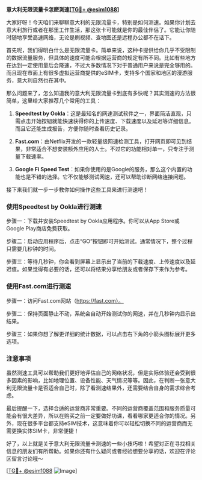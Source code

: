 **意大利无限流量卡怎麽測速[[TG💪+ @esim1088](https://t.me/s/esim1088)]**

大家好呀！今天咱们来聊聊意大利的无限流量卡，特别是如何测速。如果你计划去意大利旅行或者在那里工作生活，那这张卡可能就是你的最佳伴侣了。它能让你随时随地享受高速网络，无论是刷视频、查地图还是远程办公都不在话下。

首先呢，我们得明白什么是无限流量卡。简单来说，这种卡提供给你几乎不受限制的数据流量服务，但具体的速度可能会根据运营商的规定有所不同。比如有些地方在达到一定使用量后会降速，不过大多数情况下对于普通用户来说是完全够用的。而且现在市面上有很多虚拟运营商提供的eSIM卡，支持多个国家和地区的漫游服务，意大利自然也在其中。

那么问题来了，怎么知道我的意大利无限流量卡到底有多快呢？其实测速的方法很简单，这里给大家推荐几个常用的工具：

1. **Speedtest by Ookla**：这是最知名的网速测试软件之一，界面简洁直观，只需点击开始按钮就能快速获得你的上传速度、下载速度以及延迟等详细信息。而且它还能生成报告，方便你随时查看历史记录。
   
2. **Fast.com**：由Netflix开发的一款轻量级网速检测工具，打开网页即可见到结果，非常适合不想安装额外应用的人士。不过它的功能相对单一，只专注于测量下载速率。

3. **Google Fi Speed Test**：如果你使用的是Google的服务，那么这个内置的功能也是不错的选择。它不仅能够测试网速，还可以帮助诊断网络连接问题。

接下来我们就一步一步教你如何操作这些工具来进行测速吧！

### 使用Speedtest by Ookla进行测速

步骤一：下载并安装Speedtest by Ookla应用程序。你可以从App Store或Google Play商店免费获取。

步骤二：启动应用程序后，点击“GO”按钮即可开始测试。通常情况下，整个过程只需要几秒钟的时间。

步骤三：等待几秒钟，你会看到屏幕上显示出了当前的下载速度、上传速度以及延迟值。如果觉得有必要的话，还可以将结果分享给朋友或者保存下来作为参考。

### 使用Fast.com进行测速

步骤一：访问Fast.com网站（https://fast.com）。

步骤二：保持页面静止不动，系统会自动开始测试你的网速，并在几秒钟内显示出结果。

步骤三：如果你想了解更详细的统计数据，可以点击右下角的小箭头图标展开更多选项。

### 注意事项

虽然测速工具可以帮助我们更好地评估自己的网络状况，但是实际体验还会受到很多因素的影响，比如地理位置、设备性能、天气情况等等。因此，在判断一张意大利无限流量卡是否适合自己时，除了看测速结果外，还需要结合自身的需求综合考虑。

最后提醒一下，选择合适的运营商非常重要。不同的运营商覆盖范围和服务质量可能会有很大差异，所以在购买之前一定要做好功课，看看哪家更适合你的情况。另外，现在很多平台都支持eSIM技术，这意味着你可以轻松切换不同的运营商而无需更换实体SIM卡，非常便捷！

好了，以上就是关于意大利无限流量卡测速的一些小技巧啦！希望对正在寻找相关信息的朋友们有所帮助。如果你还有什么疑问或者经验想要分享的话，欢迎在评论区留言讨论哦～

[[TG💪+ @esim1088](https://t.me/s/esim1088) ![Image](https://i.postimg.cc/4NQfJmqS/Snipaste-2025-05-13-00-14-12.png)]
